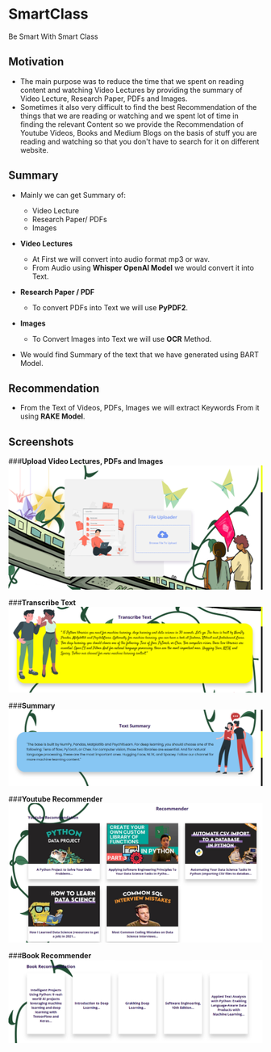 # SmartClass
Be Smart With Smart Class  

## Motivation
- The main purpose was to reduce the time that we spent on reading content and watching Video Lectures by providing the summary of Video Lecture, Research Paper, PDFs and Images.  
- Sometimes it also very difficult to find the best Recommendation of the things that we are reading or watching and we spent lot of time in finding the relevant Content so we provide the Recommendation of Youtube Videos, Books and Medium Blogs  on the basis of stuff you are reading and watching so that you don't have to search for it on different website.  

## Summary  
- Mainly we can get Summary of:
  - Video Lecture
  - Research Paper/ PDFs
  - Images

- **Video Lectures**  
  - At First we will convert into audio format mp3 or wav.
  - From Audio using **Whisper OpenAI Model** we would convert it into Text.

- **Research Paper / PDF**
  - To convert PDFs into Text we will use **PyPDF2**.

- **Images**
  - To Convert Images into Text we will use **OCR** Method.

- We would find Summary of the text that we have generated using BART Model.  



## Recommendation
- From the Text of Videos, PDFs, Images we will extract Keywords From it using **RAKE Model**.

## Screenshots
###**Upload Video Lectures, PDFs and Images**
![Upload Video Lecture, PDFs and Images](https://github.com/GAUTAMSINGH102/SmartClass/blob/main/WebsiteImages/upload.png)

###**Transcribe Text**
![Transcribe Text](https://github.com/GAUTAMSINGH102/SmartClass/blob/main/WebsiteImages/transcribe.png)

###**Summary**
![Summary](https://github.com/GAUTAMSINGH102/SmartClass/blob/main/WebsiteImages/summary.png)

###**Youtube Recommender**
![Youtube Recommender](https://github.com/GAUTAMSINGH102/SmartClass/blob/main/WebsiteImages/youtuberecommender.png)

###**Book Recommender**
![Book Recommender](https://github.com/GAUTAMSINGH102/SmartClass/blob/main/WebsiteImages/bookrecommender.png)

